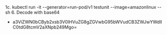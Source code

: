 1c. kubectl run -it --generator=run-pod/v1 testunit --image=amazonlinux -- sh
6. Decode with base64
  - a3ViZWN0bCByb2xsb3V0IHVuZG8gZGVwbG95bWVudCB3ZWJwYWdlIC0tdG8tcmV2aXNpb249Mgo= 